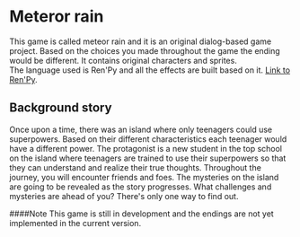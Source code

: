 # Meteror rain
This game is called meteor rain and it is an original dialog-based game project. Based on the choices you made throughout the game the ending would be different. It contains original characters and sprites. <br>The language used is Ren'Py and all the effects are built based on it.
[Link to Ren'Py](https://www.renpy.org/).
<br>
## Background story
Once upon a time, there was an island where only teenagers could use superpowers. Based on their different characteristics each teenager would have a different power. The protagonist is a new student in the top school on the island where teenagers are trained to use their superpowers so that they can understand and realize their true thoughts. Throughout the journey, you will encounter friends and foes. The mysteries on the island are going to be revealed as the story progresses. What challenges and mysteries are ahead of you? There's only one way to find out.


####Note
This game is still in development and the endings are not yet implemented in the current version.
